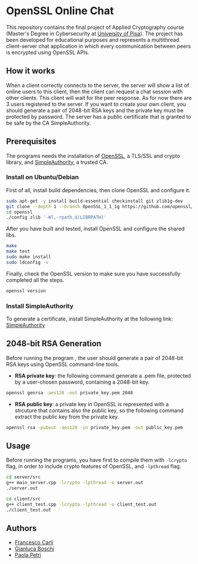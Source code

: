 # OpenSSL Online Chat
This repository contains the final project of Applied Cryptography course (Master's Degree in Cybersecurity at [University of Pisa](https://cysec.unipi.it/)). The project has been developed for educational purposes and represents a multithread client-server chat application in which every communication between peers is encrypted using OpenSSL APIs.

## How it works
When a client correctly connects to the server, the server will show a list of online users to this client, then the client can request a chat session with other clients. This client will wait for the peer response. As for now there are 3 users registered to the server. If you want to create your own client, you should generate a pair of 2048-bit RSA keys and the private key must be protected by password. The server has a public certificate that is granted to be safe by the CA SimpleAuthority.

## Prerequisites 
The programs needs the installation of [OpenSSL](https://github.com/openssl/openssl), a TLS/SSL and crypto library, and [SimpleAuthority](https://simpleauthority.com/), a trusted CA.

### Install on Ubuntu/Debian
First of all, install build dependencies, then clone OpenSSL and configure it.

```bash
sudo apt-get -y install build-essential checkinstall git zlib1g-dev
git clone --depth 1 --branch OpenSSL_1_1_1g https://github.com/openssl/openssl.git
cd openssl
./config zlib '-Wl,-rpath,$(LIBRPATH)'
```

After you have built and tested, install OpenSSL and configure the shared libs.

```bash
make
make test
sudo make install
sudo ldconfig -v
```
Finally, check the OpenSSL version to make sure you have successfully completed all the steps.

```bash
openssl version
```

### Install SimpleAuthority
To generate a certificate, install SimpleAuthority at the following link: [SimpleAuthority](https://simpleauthority.com/)

## 2048-bit RSA Generation
Before running the program , the user should generate a pair of 2048-bit RSA keys using OpenSSL command-line tools. 

* **RSA private key**: the following command generate a .pem file, protected by a user-chosen password, containing a 2048-bit key.

```bash
openssl genrsa -aes128 -out private_key.pem 2048
```
* **RSA public key**: a private key in OpenSSL is represented with a strcuture that contains also the public key, so the following command extract the public key from the private key.
```bash
openssl rsa -pubout -aes128 -in private_key.pem -out public_key.pem
```

## Usage
Before running the programs, you have first to compile them with `-lcrypto` flag, in order to include crypto features of OpenSSL, and `-lpthread` flag.

```bash
cd server/src
g++ main_server.cpp -lcrypto -lpthread -o server.out
./server.out

cd client/src
g++ client_test.cpp -lcrypto -lpthread -o client_test.out
./client_test.out
```

## Authors

 - [Francesco Carli](https://github.com/fcarli3)
 - [Gianluca Boschi](https://github.com/gianluca2414)
 - [Paola Petri](https://github.com/paolapetri)
